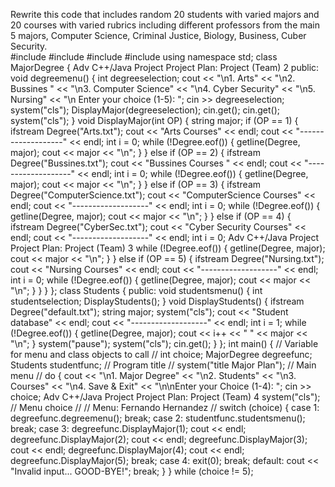 Rewrite this code that includes random 20 students with varied majors and 20 courses with varied rubrics including different professors from the main 5 majors, Computer Science, Criminal Justice, Biology, Business, Cuber Security.                                                                                                                     
 #include <cstdio>
#include <fstream>
#include <iostream>
#include <string>
using namespace std;
class MajorDegree {
Adv C++/Java Project Project Plan: Project (Team)
2
public:
 void degreemenu() {
 int degreeselection;
 cout << "\n1. Arts"
 << "\n2. Bussines "
 << "\n3. Computer Science"
 << "\n4. Cyber Security"
 << "\n5. Nursing"
 << "\n Enter your choice (1-5): ";
 cin >> degreeselection;
 system("cls");
 DisplayMajor(degreeselection);
 cin.get();
 cin.get();
 system("cls");
 }
 void DisplayMajor(int OP) {
 string major;
 if (OP == 1) {
 ifstream Degree("Arts.txt");
 cout << "Arts Courses" << endl;
 cout << "-------------------" << endl;
 int i = 0;
 while (!Degree.eof()) {
 getline(Degree, major);
 cout << major << "\n";
 }
 }
 else if (OP == 2) {
 ifstream Degree("Bussines.txt");
 cout << "Bussines Courses " << endl;
 cout << "-------------------" << endl;
 int i = 0;
 while (!Degree.eof()) {
 getline(Degree, major);
 cout << major << "\n";
 }
 }
 else if (OP == 3) {
 ifstream Degree("ComputerScience.txt");
 cout << "ComputerScience Courses" << endl;
 cout << "-------------------" << endl;
 int i = 0;
 while (!Degree.eof()) {
 getline(Degree, major);
 cout << major << "\n";
 }
 }
 else if (OP == 4) {
 ifstream Degree("CyberSec.txt");
 cout << "Cyber Security Courses" << endl;
 cout << "-------------------" << endl;
 int i = 0;
Adv C++/Java Project Project Plan: Project (Team)
3
 while (!Degree.eof()) {
 getline(Degree, major);
 cout << major << "\n";
 }
 }
 else if (OP == 5) {
 ifstream Degree("Nursing.txt");
 cout << "Nursing Courses" << endl;
 cout << "-------------------" << endl;
 int i = 0;
 while (!Degree.eof()) {
 getline(Degree, major);
 cout << major << "\n";
 }
 }
 }
};
class Students {
public:
 void studentsmenu() {
 int studentselection;
 DisplayStudents();
 }
 void DisplayStudents() {
 ifstream Degree("default.txt");
 string major;
 system("cls");
 cout << "Student database" << endl;
 cout << "-------------------" << endl;
 int i = 1;
 while (!Degree.eof()) {
 getline(Degree, major);
 cout << i++ << " " << major << "\n";
 }
 system("pause");
 system("cls");
 cin.get();
 }
};
int main() {
 // Variable for menu and class objects to call //
 int choice;
 MajorDegree degreefunc;
 Students studentfunc;
 // Program title //
 system("title Major Plan");
 // Main menu //
 do {
 cout << "\n1. Major Degree"
 << "\n2. Students"
 << "\n3. Courses"
 << "\n4. Save & Exit"
 << "\n\nEnter your Choice (1-4): ";
 cin >> choice;
Adv C++/Java Project Project Plan: Project (Team)
4
 system("cls");
 // Menu choice //
 // Menu: Fernando Hernandez //
 switch (choice) {
 case 1:
 degreefunc.degreemenu();
 break;
 case 2:
 studentfunc.studentsmenu();
 break;
 case 3:
 degreefunc.DisplayMajor(1);
 cout << endl;
 degreefunc.DisplayMajor(2);
 cout << endl;
 degreefunc.DisplayMajor(3);
 cout << endl;
 degreefunc.DisplayMajor(4);
 cout << endl;
 degreefunc.DisplayMajor(5);
 break;
 case 4:
 exit(0);
 break;
 default:
 cout << "Invalid input... GOOD-BYE!";
 break;
 }
 } while (choice != 5);   
